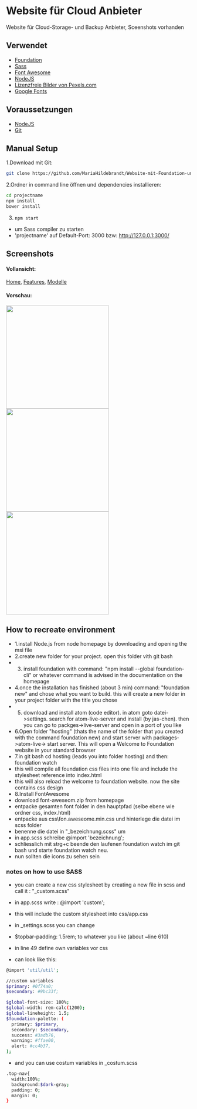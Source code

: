 # Website für Cloud Anbieter
Website für Cloud-Storage- und Backup Anbieter, Sceenshots vorhanden

## Verwendet
- [Foundation](http://foundation.zurb.com/)
- [Sass](http://foundation.zurb.com/sites/docs/v/5.5.3/sass.html)
- [Font Awesome](http://fontawesome.io/)
- [NodeJS](https://nodejs.org/en/) 
- [Lizenzfreie Bilder von Pexels.com](https://nodejs.org/en/) 
- [Google Fonts](https://fonts.google.com/)

## Voraussetzungen

- [NodeJS](https://nodejs.org/en/) 
- [Git](https://git-scm.com/)


## Manual Setup

1.Download mit Git:

```bash
git clone https://github.com/MariaHildebrandt/Website-mit-Foundation-und-Sass
```
2.Ordner in command line öffnen und dependencies installieren:

```bash
cd projectname
npm install
bower install
```

3. `npm start` 
- um Sass compiler zu starten
- 'projectname' auf Default-Port: 3000 bzw: http://127.0.0.1:3000/

## Screenshots

#### Vollansicht:
<p>
  <a href="https://postimg.org/image/c0a70uyan/">Home</a>,
  <a href="https://postimg.org/image/97gzgtxy7/">Features</a>,
  <a href="https://postimg.org/image/6stpa5733/">Modelle</a>
</p>


#### Vorschau:
<p align="left">
  <img src="https://s19.postimg.org/wkf0zce1v/home.png"/  width="280">
  <img src="https://s19.postimg.org/72wmfqwbn/features.png"/  width="280">
  <img src="https://s19.postimg.org/jk7vgngv7/modelle.png"/  width="280">
</p>


## How to recreate environment
- 1.install Node.js from node homepage by downloading and opening the msi file
- 2.create new folder for your project. open this folder vith git bash
- 3. install foundation with command: "npm install --global foundation-cli"  or whatever command is advised in the documentation on the homepage
- 4.once the installation has finished (about 3 min) command: "foundation new" and chose what you want to build. this will create a new folder in your project folder with the title you chose
- 5. download and install atom (code editor). in atom goto datei->settings. search for atom-live-server and install (by jas-chen). then you can go to packges->live-server and open in a port of you like
- 6.Open folder "hosting" (thats the name of the folder that you created with the command foundation new) and start server with packages->atom-live-> start server. This will open a Welcome to Foundation website in your standard browser
- 7.in git bash cd hosting (leads you into folder hosting) and then: foundation watch
- this will compile all foundation css files into one file and include the stylesheet reference into index.html 
- this will also reload the welcome to foundation website. now the site contains css design
- 8.Install FontAwesome
- download font-aweseom.zip from homepage
- entpacke gesamten font folder in den hauptpfad (selbe ebene wie ordner css, index.html)
- entpacke aus css\fon.aweseome.min.css und hinterlege die datei im scss folder
- benenne die datei in "_bezeichnung.scss" um
- in app.scss schreibe @import 'bezeichnung';
- schliesslich mit strg+c beende den laufenen foundation watch im git bash und starte foundation watch neu. 
- nun sollten die icons zu sehen sein

### notes on how to use SASS
- you can create a new css stylesheet by creating a new file in scss and call it : "_custom.scss"
- in app.scss write : @import 'custom';
- this will include the custom stylesheet into css/app.css

- in  _settings.scss you can change
- $topbar-padding: 1.5rem; to whatever you like (about ~line 610)
- in line 49 define own variables vor css
- can look like this: 
```bash
@import 'util/util';

//custom variables
$primary: #0f74a0;
$secondary: #9bc33f;

$global-font-size: 100%;
$global-width: rem-calc(1200);
$global-lineheight: 1.5;
$foundation-palette: (
  primary: $primary,
  secondary: $secondary,
  success: #3adb76,
  warning: #ffae00,
  alert: #cc4b37,
);
```

- and you can use costum variables in _costum.scss
```bash
.top-nav{
  width:100%;
  background:$dark-gray;
  padding: 0;
  margin: 0;
}
```


